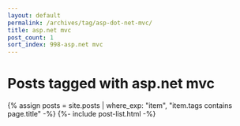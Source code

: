 ```yaml
---
layout: default
permalink: /archives/tag/asp-dot-net-mvc/
title: asp.net mvc
post_count: 1
sort_index: 998-asp.net mvc
---
```

<h1 class="page-heading">Posts tagged with asp.net mvc</h1>
{% assign posts = site.posts | where_exp: "item", "item.tags contains page.title" -%}
{%- include post-list.html -%}
